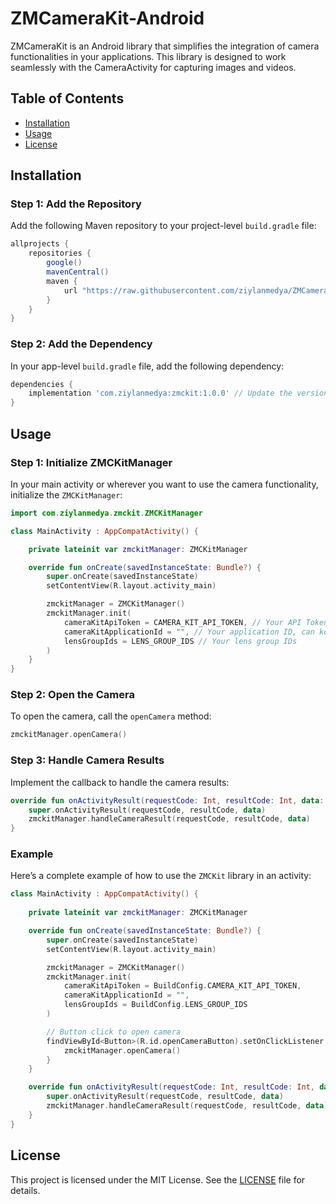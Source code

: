 # ZMCameraKit-Android

ZMCameraKit is an Android library that simplifies the integration of camera functionalities in your applications. This library is designed to work seamlessly with the CameraActivity for capturing images and videos.

## Table of Contents
- [Installation](#installation)
- [Usage](#usage)
- [License](#license)

## Installation

### Step 1: Add the Repository

Add the following Maven repository to your project-level `build.gradle` file:

```groovy
allprojects {
    repositories {
        google()
        mavenCentral()
        maven {
            url "https://raw.githubusercontent.com/ziylanmedya/ZMCameraKit-Android/main/com/ziylanmedya/zmckit/1.0.0/zmckit-1.0.0.pom"
        }
    }
}
```

### Step 2: Add the Dependency

In your app-level `build.gradle` file, add the following dependency:

```groovy
dependencies {
    implementation 'com.ziylanmedya:zmckit:1.0.0' // Update the version as necessary
}
```

## Usage

### Step 1: Initialize ZMCKitManager

In your main activity or wherever you want to use the camera functionality, initialize the `ZMCKitManager`:

```kotlin
import com.ziylanmedya.zmckit.ZMCKitManager

class MainActivity : AppCompatActivity() {

    private lateinit var zmckitManager: ZMCKitManager

    override fun onCreate(savedInstanceState: Bundle?) {
        super.onCreate(savedInstanceState)
        setContentView(R.layout.activity_main)

        zmckitManager = ZMCKitManager()
        zmckitManager.init(
            cameraKitApiToken = CAMERA_KIT_API_TOKEN, // Your API Token
            cameraKitApplicationId = "", // Your application ID, can keep it blank
            lensGroupIds = LENS_GROUP_IDS // Your lens group IDs
        )
    }
}
```

### Step 2: Open the Camera

To open the camera, call the `openCamera` method:

```kotlin
zmckitManager.openCamera()
```

### Step 3: Handle Camera Results

Implement the callback to handle the camera results:

```kotlin
override fun onActivityResult(requestCode: Int, resultCode: Int, data: Intent?) {
    super.onActivityResult(requestCode, resultCode, data)
    zmckitManager.handleCameraResult(requestCode, resultCode, data)
}
```

### Example

Here’s a complete example of how to use the `ZMCKit` library in an activity:

```kotlin
class MainActivity : AppCompatActivity() {
    
    private lateinit var zmckitManager: ZMCKitManager

    override fun onCreate(savedInstanceState: Bundle?) {
        super.onCreate(savedInstanceState)
        setContentView(R.layout.activity_main)

        zmckitManager = ZMCKitManager()
        zmckitManager.init(
            cameraKitApiToken = BuildConfig.CAMERA_KIT_API_TOKEN,
            cameraKitApplicationId = "",
            lensGroupIds = BuildConfig.LENS_GROUP_IDS
        )

        // Button click to open camera
        findViewById<Button>(R.id.openCameraButton).setOnClickListener {
            zmckitManager.openCamera()
        }
    }

    override fun onActivityResult(requestCode: Int, resultCode: Int, data: Intent?) {
        super.onActivityResult(requestCode, resultCode, data)
        zmckitManager.handleCameraResult(requestCode, resultCode, data)
    }
}
```

## License

This project is licensed under the MIT License. See the [LICENSE](LICENSE) file for details.
